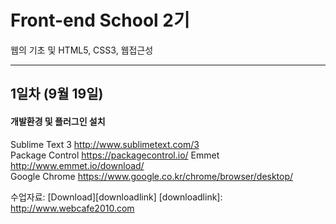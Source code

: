 # Front-end School 2기
웹의 기초 및 HTML5, CSS3, 웹접근성
<hr />

## 1일차 (9월 19일)

#### 개발환경 및 플러그인 설치

Sublime Text 3 <http://www.sublimetext.com/3>  
Package Control <https://packagecontrol.io/>
Emmet <http://www.emmet.io/download/>  
Google Chrome <https://www.google.co.kr/chrome/browser/desktop/>  

수업자료: [Download][downloadlink]
[downloadlink]: http://www.webcafe2010.com

